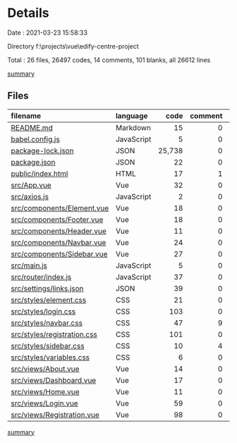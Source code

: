 # Details

Date : 2021-03-23 15:58:33

Directory f:\projects\vue\edify-centre-project

Total : 26 files,  26497 codes, 14 comments, 101 blanks, all 26612 lines

[summary](results.md)

## Files
| filename | language | code | comment | blank | total |
| :--- | :--- | ---: | ---: | ---: | ---: |
| [README.md](/README.md) | Markdown | 15 | 0 | 5 | 20 |
| [babel.config.js](/babel.config.js) | JavaScript | 5 | 0 | 1 | 6 |
| [package-lock.json](/package-lock.json) | JSON | 25,738 | 0 | 1 | 25,739 |
| [package.json](/package.json) | JSON | 22 | 0 | 1 | 23 |
| [public/index.html](/public/index.html) | HTML | 17 | 1 | 1 | 19 |
| [src/App.vue](/src/App.vue) | Vue | 32 | 0 | 3 | 35 |
| [src/axios.js](/src/axios.js) | JavaScript | 2 | 0 | 1 | 3 |
| [src/components/Element.vue](/src/components/Element.vue) | Vue | 18 | 0 | 2 | 20 |
| [src/components/Footer.vue](/src/components/Footer.vue) | Vue | 18 | 0 | 5 | 23 |
| [src/components/Header.vue](/src/components/Header.vue) | Vue | 11 | 0 | 3 | 14 |
| [src/components/Navbar.vue](/src/components/Navbar.vue) | Vue | 24 | 0 | 4 | 28 |
| [src/components/Sidebar.vue](/src/components/Sidebar.vue) | Vue | 27 | 0 | 5 | 32 |
| [src/main.js](/src/main.js) | JavaScript | 5 | 0 | 0 | 5 |
| [src/router/index.js](/src/router/index.js) | JavaScript | 37 | 0 | 3 | 40 |
| [src/settings/links.json](/src/settings/links.json) | JSON | 39 | 0 | 7 | 46 |
| [src/styles/element.css](/src/styles/element.css) | CSS | 21 | 0 | 2 | 23 |
| [src/styles/login.css](/src/styles/login.css) | CSS | 103 | 0 | 13 | 116 |
| [src/styles/navbar.css](/src/styles/navbar.css) | CSS | 47 | 9 | 13 | 69 |
| [src/styles/registration.css](/src/styles/registration.css) | CSS | 101 | 0 | 14 | 115 |
| [src/styles/sidebar.css](/src/styles/sidebar.css) | CSS | 10 | 4 | 3 | 17 |
| [src/styles/variables.css](/src/styles/variables.css) | CSS | 6 | 0 | 0 | 6 |
| [src/views/About.vue](/src/views/About.vue) | Vue | 14 | 0 | 4 | 18 |
| [src/views/Dashboard.vue](/src/views/Dashboard.vue) | Vue | 17 | 0 | 2 | 19 |
| [src/views/Home.vue](/src/views/Home.vue) | Vue | 11 | 0 | 2 | 13 |
| [src/views/Login.vue](/src/views/Login.vue) | Vue | 59 | 0 | 4 | 63 |
| [src/views/Registration.vue](/src/views/Registration.vue) | Vue | 98 | 0 | 2 | 100 |

[summary](results.md)